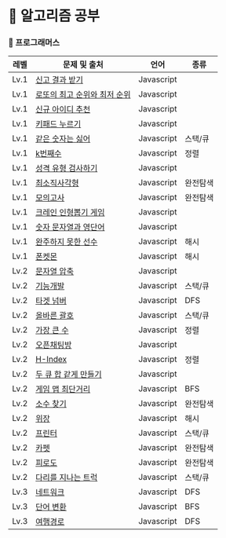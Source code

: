 # 🎈 알고리즘 공부

### 📒 프로그래머스

| 레벨 | 문제 및 출처                                                                                    | 언어       | 종류     |
| ---- | ----------------------------------------------------------------------------------------------- | ---------- | -------- |
| Lv.1 | [신고 결과 받기](https://school.programmers.co.kr/learn/courses/30/lessons/92334)               | Javascript |          |
| Lv.1 | [로또의 최고 순위와 최저 순위](https://school.programmers.co.kr/learn/courses/30/lessons/77484) | Javascript |          |
| Lv.1 | [신규 아이디 추천](https://school.programmers.co.kr/learn/courses/30/lessons/72410)             | Javascript |          |
| Lv.1 | [키패드 누르기](https://school.programmers.co.kr/learn/courses/30/lessons/67256)                | Javascript |          |
| Lv.1 | [같은 숫자는 싫어](https://school.programmers.co.kr/learn/courses/30/lessons/12906)             | Javascript | 스택/큐  |
| Lv.1 | [k번째수](https://school.programmers.co.kr/learn/courses/30/lessons/118666)                     | Javascript | 정렬     |
| Lv.1 | [성격 유형 검사하기](https://school.programmers.co.kr/learn/courses/30/lessons/42748)           | Javascript |          |
| Lv.1 | [최소직사각형](https://school.programmers.co.kr/learn/courses/30/lessons/86491)                 | Javascript | 완전탐색 |
| Lv.1 | [모의고사](https://school.programmers.co.kr/learn/courses/30/lessons/42840)                     | Javascript | 완전탐색 |
| Lv.1 | [크레인 인형뽑기 게임](https://school.programmers.co.kr/learn/courses/30/lessons/64061)         | Javascript |          |
| Lv.1 | [숫자 문자열과 영단어](https://school.programmers.co.kr/learn/courses/30/lessons/81301)         | Javascript |          |
| Lv.1 | [완주하지 못한 선수](https://school.programmers.co.kr/learn/courses/30/lessons/42576)           | Javascript | 해시     |
| Lv.1 | [폰켓몬](https://school.programmers.co.kr/learn/courses/30/lessons/1845)                        | Javascript | 해시     |
| Lv.2 | [문자열 압축](https://school.programmers.co.kr/learn/courses/30/lessons/60057)                  | Javascript |          |
| Lv.2 | [기능개발](https://school.programmers.co.kr/learn/courses/30/lessons/42586)                     | Javascript | 스택/큐  |
| Lv.2 | [타겟 넘버](https://school.programmers.co.kr/learn/courses/30/lessons/43165)                    | Javascript | DFS      |
| Lv.2 | [올바른 괄호](https://school.programmers.co.kr/learn/courses/30/lessons/12909)                  | Javascript | 스택/큐  |
| Lv.2 | [가장 큰 수](https://school.programmers.co.kr/learn/courses/30/lessons/42746)                   | Javascript | 정렬     |
| Lv.2 | [오픈채팅방](https://school.programmers.co.kr/learn/courses/30/lessons/42888)                   | Javascript |          |
| Lv.2 | [H-Index](https://school.programmers.co.kr/learn/courses/30/lessons/42747)                      | Javascript | 정렬     |
| Lv.2 | [두 큐 합 같게 만들기](https://school.programmers.co.kr/learn/courses/30/lessons/118667)        | Javascript |          |
| Lv.2 | [게임 맵 최단거리](https://school.programmers.co.kr/learn/courses/30/lessons/1844)              | Javascript | BFS      |
| Lv.2 | [소수 찾기](https://school.programmers.co.kr/learn/courses/30/lessons/42839)                    | Javascript | 완전탐색 |
| Lv.2 | [위장](https://school.programmers.co.kr/learn/courses/30/lessons/42578)                         | Javascript | 해시     |
| Lv.2 | [프린터](https://school.programmers.co.kr/learn/courses/30/lessons/42587)                       | Javascript | 스택/큐  |
| Lv.2 | [카펫](https://school.programmers.co.kr/learn/courses/30/lessons/42842)                         | Javascript | 완전탐색 |
| Lv.2 | [피로도](https://school.programmers.co.kr/learn/courses/30/lessons/87946)                       | Javascript | 완전탐색 |
| Lv.2 | [다리를 지나는 트럭](https://school.programmers.co.kr/learn/courses/30/lessons/42583)           | Javascript | 스택/큐  |
| Lv.3 | [네트워크](https://school.programmers.co.kr/learn/courses/30/lessons/43162)                     | Javascript | DFS      |
| Lv.3 | [단어 변환](https://school.programmers.co.kr/learn/courses/30/lessons/43163)                    | Javascript | BFS      |
| Lv.3 | [여행경로](https://school.programmers.co.kr/learn/courses/30/lessons/43164)                     | Javascript | DFS      |
